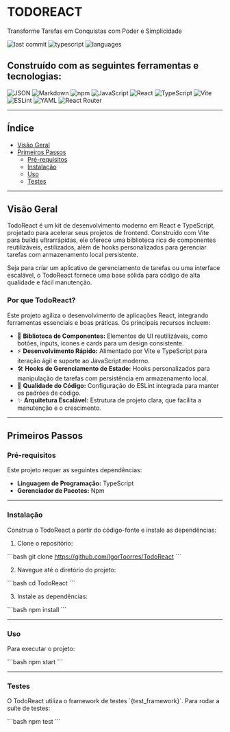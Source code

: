 # TODOREACT

Transforme Tarefas em Conquistas com Poder e Simplicidade

![last commit](https://img.shields.io/badge/last_commit-hoje-blue)
![typescript](https://img.shields.io/badge/typescript-93.8%25-blue)
![languages](https://img.shields.io/badge/languages-4-lightgrey)

## Construído com as seguintes ferramentas e tecnologias:

![JSON](https://img.shields.io/badge/JSON-black)
![Markdown](https://img.shields.io/badge/Markdown-black)
![npm](https://img.shields.io/badge/npm-red)
![JavaScript](https://img.shields.io/badge/JavaScript-yellow)
![React](https://img.shields.io/badge/React-blue)
![TypeScript](https://img.shields.io/badge/TypeScript-blue)
![Vite](https://img.shields.io/badge/Vite-purple)
![ESLint](https://img.shields.io/badge/ESLint-purple)
![YAML](https://img.shields.io/badge/YAML-red)
![React Router](https://img.shields.io/badge/React_Router-red)

---

## Índice

- [Visão Geral](#visão-geral)
- [Primeiros Passos](#primeiros-passos)
  - [Pré-requisitos](#pré-requisitos)
  - [Instalação](#instalação)
  - [Uso](#uso)
  - [Testes](#testes)

---

## Visão Geral

TodoReact é um kit de desenvolvimento moderno em React e TypeScript, projetado para acelerar seus projetos de frontend. Construído com Vite para builds ultrarrápidas, ele oferece uma biblioteca rica de componentes reutilizáveis, estilizados, além de hooks personalizados para gerenciar tarefas com armazenamento local persistente.

Seja para criar um aplicativo de gerenciamento de tarefas ou uma interface escalável, o TodoReact fornece uma base sólida para código de alta qualidade e fácil manutenção.

### Por que TodoReact?

Este projeto agiliza o desenvolvimento de aplicações React, integrando ferramentas essenciais e boas práticas. Os principais recursos incluem:

- 🧩 **Biblioteca de Componentes:** Elementos de UI reutilizáveis, como botões, inputs, ícones e cards para um design consistente.
- ⚡ **Desenvolvimento Rápido:** Alimentado por Vite e TypeScript para iteração ágil e suporte ao JavaScript moderno.
- 🛠 **Hooks de Gerenciamento de Estado:** Hooks personalizados para manipulação de tarefas com persistência em armazenamento local.
- 🎯 **Qualidade do Código:** Configuração do ESLint integrada para manter os padrões de código.
- ✨ **Arquitetura Escalável:** Estrutura de projeto clara, que facilita a manutenção e o crescimento.

---

## Primeiros Passos

### Pré-requisitos

Este projeto requer as seguintes dependências:

- **Linguagem de Programação:** TypeScript
- **Gerenciador de Pacotes:** Npm

---

### Instalação

Construa o TodoReact a partir do código-fonte e instale as dependências:

1. Clone o repositório:

\`\`\`bash
git clone https://github.com/IgorToorres/TodoReact
\`\`\`

2. Navegue até o diretório do projeto:

\`\`\`bash
cd TodoReact
\`\`\`

3. Instale as dependências:

\`\`\`bash
npm install
\`\`\`

---

### Uso

Para executar o projeto:

\`\`\`bash
npm start
\`\`\`

---

### Testes

O TodoReact utiliza o framework de testes \`{test_framework}\`. Para rodar a suíte de testes:

\`\`\`bash
npm test
\`\`\`
